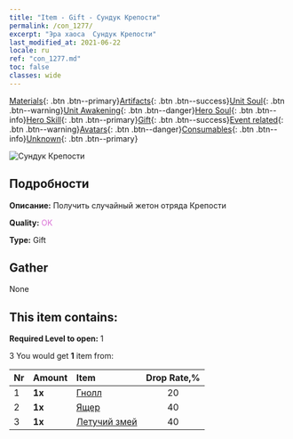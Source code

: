 ```yaml
---
title: "Item - Gift - Сундук Крепости"
permalink: /con_1277/
excerpt: "Эра хаоса  Сундук Крепости"
last_modified_at: 2021-06-22
locale: ru
ref: "con_1277.md"
toc: false
classes: wide
---
```

 [Materials](/ItemsRU/){: .btn .btn--primary}[Artifacts](/ItemsRU/Artifacts/){: .btn .btn--success}[Unit Soul](/ItemsRU/UnitSoul/){: .btn .btn--warning}[Unit Awakening](/ItemsRU/UnitAwakening/){: .btn .btn--danger}[Hero Soul](/ItemsRU/HeroSoul/){: .btn .btn--info}[Hero Skill](/ItemsRU/HeroSkill/){: .btn .btn--primary}[Gift](/ItemsRU/Gift/){: .btn .btn--success}[Event related](/ItemsRU/Events/){: .btn .btn--warning}[Avatars](/ItemsRU/Avatars/){: .btn .btn--danger}[Consumables](/ItemsRU/Consumables/){: .btn .btn--info}[Unknown](/ItemsRU/Unknown/){: .btn .btn--primary}

 ![Сундук Крепости](/images/t/i_904009.png)

## Подробности
 **Описание:** Получить случайный жетон отряда Крепости

 **Quality:** <span style="color: #DA70D6">OK</span>

 **Type:** Gift

## Gather

  None

## This item contains:

 **Required Level to open:** 1

 3 You would get **1** item  from:

  | Nr | Amount |     Item    | Drop Rate,% |
  |:---|:-------|:------------|:---------:|
  | 1 |  **1x** | [Гнолл](/ItemsRU/unt_253/) | 20 | 
  | 2 |  **1x** | [Ящер](/ItemsRU/unt_254/) | 40 | 
  | 3 |  **1x** | [Летучий змей](/ItemsRU/unt_255/) | 40 | 
